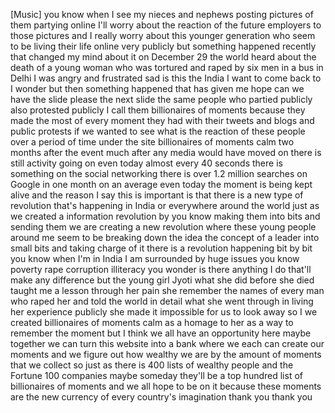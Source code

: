 
[Music]
you know when I see my nieces and
nephews posting pictures of them
partying online I&#39;ll worry about the
reaction of the future employers to
those pictures and I really worry about
this younger generation who seem to be
living their life online very publicly
but something happened recently that
changed my mind about it on December 29
the world heard about the death of a
young woman who was tortured and raped
by six men in a bus in Delhi I was angry
and frustrated sad is this the India I
want to come back to I wonder but then
something happened that has given me
hope can we have the slide please the
next slide the same people who partied
publicly also protested publicly I call
them billionaires of moments because
they made the most of every moment they
had with their tweets and blogs and
public protests if we wanted to see what
is the reaction of these people over a
period of time under the site
billionaires of moments calm two months
after the event much after any media
would have moved on there is still
activity going on even today almost
every 40 seconds there is something on
the social networking there is over 1.2
million searches on Google in one month
on an average even today the moment is
being kept alive and the reason I say
this is important is that there is a new
type of revolution that&#39;s happening in
India or everywhere around the world
just as we created a information
revolution by you know making them into
bits and sending them we are creating a
new revolution where these young people
around me seem to be breaking down the
idea the concept of a leader into small
bits and taking charge of it
there is a revolution happening bit by
bit
you know when I&#39;m in India I am
surrounded by huge issues you know
poverty rape corruption illiteracy you
wonder is there anything I do
that&#39;ll make any difference but the
young girl Jyoti what she did before she
died
taught me a lesson through her pain she
remember the names of every man who
raped her and told the world in detail
what she went through in living her
experience publicly she made it
impossible for us to look away so I we
created billionaires of moments calm as
a homage to her as a way to remember the
moment but I think we all have an
opportunity here maybe together we can
turn this website into a bank where we
each can create our moments and we
figure out how wealthy we are by the
amount of moments that we collect so
just as there is 400 lists of wealthy
people and the Fortune 100 companies
maybe someday they&#39;ll be a top hundred
list of billionaires of moments and we
all hope to be on it because these
moments are the new currency of every
country&#39;s imagination thank you
thank you
